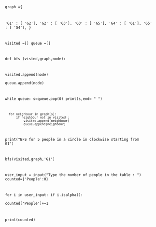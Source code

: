 <code>graph ={    
    
 'G1'   : [ 'G2'],
 'G2'   : [ 'G3'],
 'G3'  : [ 'G5'],
 'G4'  : [ 'G1'],
 'G5' :  [ 'G4'],
    }

visited =[]
queue =[]

def bfs (visted,graph,node):
    
  visited.append(node)  
  queue.append(node)
  
  
  while queue:
      s=queue.pop(0)
      print(s,end= "  ")
      
      
      for neighbour in graph[s]:
          if neighbour not in visited :
              visited.append(neighbour)
              queue.append(neighbour)
              
print("BFS for 5 people in a circle in clockwise starting from G1")

bfs(visited,graph,'G1')



user_input = input("Type the number of people in the table :   ")
counted={'People':0}

for i in user_input:
    if i.isalpha():                   
        counted['People']+=1
   

print(counted)</code>



